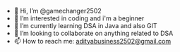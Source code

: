 - 👋 Hi, I’m @gamechanger2502
- 👀 I’m interested in coding and i'm a beginner
- 🌱 I’m currently learning DSA in Java and also GIT
- 💞️ I’m looking to collaborate on anything related to DSA
- 📫 How to reach me: adityabusiness2502@gmail.com

<!---
gamechanger2502/gamechanger2502 is a ✨ special ✨ repository because its `README.md` (this file) appears on your GitHub profile.
You can click the Preview link to take a look at your changes.
--->
